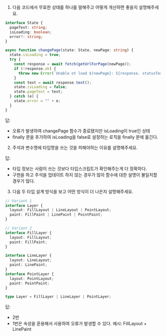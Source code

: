 1. 다음 코드에서 무효한 상태를 하나를 말해주고 어떻게 개선하면 좋을지 설명해주세요.

```typescript
interface State {
  pageText: string;
  isLoading: boolean;
  error?: string;
}

async function changePage(state: State, newPage: string) {
  state.isLoading = true;
  try {
    const response = await fetch(getUrlForPage(newPage));
    if (!response.ok) {
      throw new Error(`Unable ot load $(newPage}: S{response. statusText}`);
    }
    const text = await response.text();
    state.isLoading = false;
    state.pageText = text;
  } catch (e) {
    state.error = "" + e;
  }
}
```

답:
- 오류가 발생하여 changePage 함수가 종료됐지만 isLoading이 true인 상태
- finally 문을 추가하여 isLoading을 false로 설정하는 로직을 finally 문에 옮긴다.

2. 주석과 변수명에 타입명을 쓰는 것을 피해야하는 이유를 설명해주세요.

답:

- 타입 정보는 사람이 쓰는 것보다 타입스크립트가 확인해주는게 더 정확하다.
- 구현을 하고 주석을 업데이트 하지 않는 경우가 많아 함수에 대한 설명이 불일치할 경우가 많다.

3. 다음 두 타입 설계 방식을 보고 어떤 방식이 더 나은지 설명해주세요.

```typescript
// Variant 1
interface Layer {
  layout: FillLayout | LineLayout | PointLayout;
  paint: FillPaint | LinePaint | PointPaint;
}

// Variant 2
interface FillLayer {
  layout: FillLayout;
  paint: FillPaint;
}

interface LineLayer {
  layout: LineLayout;
  paint: LinePaint;
}
interface PointLayer {
  layout: PointLayout;
  paint: PointPaint;
}

type Layer = FillLayer | LineLayer | PointLayer;
```

답:

- 2번
- 1번은 속성을 혼용해서 사용하여 오류가 발생할 수 있다. 예시: FillLayout + LinePaint
